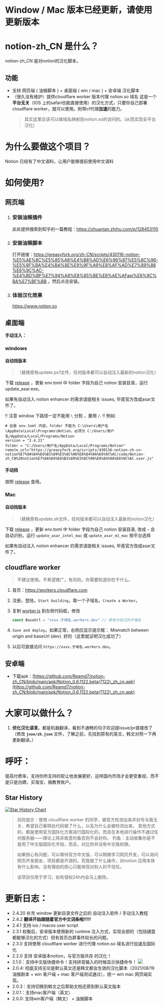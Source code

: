 # Window / Mac 版本已经更新，请使用更新版本

# notion-zh_CN 是什么？

notion-zh_CN 是对notion的汉化脚本。

## 功能

- 支持 网页端 ( 油猴脚本 ) + 桌面端 ( win / mac ) + 安卓端 汉化脚本
- （很久没有维护）提供cloudflare worker 版本代理 notion.so 域名
   这是一个**平台无关**（IOS 上的safari也能直接使用）的汉化方式，只要你自己部署cloudflare worker，就可以使用。附带cf代理**加速**的能力。
   > 其实这里应该可以做域名映射到notion.so的访问的。(从而实现全平台汉化)

# 为什么要做这个项目？

Notion 已经有了中文语料，让用户能够提前使用中文语料

# 如何使用?

## 网页端
1. ### 安装油猴插件
    此处提供搜索到知乎的一篇教程：https://zhuanlan.zhihu.com/p/128453110
  
2. ### 安装油猴脚本
    打开链接：https://greasyfork.org/zh-CN/scripts/430116-notion-%E5%AE%8C%E5%85%A8%E4%B8%AD%E6%96%87%E5%8C%96-%E5%9F%BA%E4%BA%8E%E9%9F%A9%E8%AF%AD%E7%89%88%E6%9C%AC-%E4%BD%BF%E7%94%A8%E8%85%BE%E8%AE%AFapi%E6%9C%BA%E7%BF%BB 。然后点击安装。
    
3. ### 体验汉化效果
    https://www.notion.so

## 桌面端
**手动注入：**

### windows

#### 自动挡版本
> （替换原有update.ps1文件，任何版本都可以自动注入最新的notion汉化）

下载 [release](https://github.com/Reamd7/notion-zh_CN/releases/tag/2.4.20-win-mac-asar) ，更新 env.toml 中 folder 字段为自己 notion 安装目录，运行 update_asar.exe。

如果有自动注入 notion enhancer 的需求请提相关 issues, 毕竟官方改成asar文件了。

!! 注意 window 下路径一定不能用 `\` 分割 ，要用 `/`.
!! 例如:
```
# 这是 env.toml 内容，folder 不能为 C:\Users\用户名\AppData\Local\Programs\Notion，必须为 C:/Users/用户名/AppData/Local/Programs/Notion
version = "2.4.21"
folder = "C:/Users/用户名/AppData/Local/Programs/Notion"
remote_url="https://greasyfork.org/scripts/430116-notion-zh-cn-notion%E7%9A%84%E6%B1%89%E5%8C%96%E8%84%9A%E6%9C%AC/code/Notion-zh_CN%20notion%E7%9A%84%E6%B1%89%E5%8C%96%E8%84%9A%E6%9C%AC.user.js"
```

#### 手动挡

按照 [release](https://github.com/Reamd7/notion-zh_CN/releases/tag/2.4.20-handmade) 食用。

<!-- 1. （自**2.0.4**版本后，任意语言都等价于中文了）
2. notion 安装目录：`C:\Users\用户名\AppData\Local\Programs\Notion\`
3. 打开`C:\Users\用户名\AppData\Local\Programs\Notion\resources\app\renderer`文件夹
4. 下载 `notion-zh_CN.js` 到上述文件夹（renderer）
5. 打开 `preload.js`
6. 在最后一行加上
   ```js
   //# sourceMappingURL=preload.js.map
    require("./notion-zh_CN") // 添加该行
   ```
7. 重启

- 上述操作也可以使用 PowerShell 命令来完成。  
  命令执行完成后，在 Notion 中使用 <kbd>CTRL</kbd>+<kbd>R</kbd> 可以热更新界面。
   ```powershell
   Invoke-WebRequest -Uri "https://github.com/Reamd7/notion-zh_CN/releases/latest/download/notion-zh_CN.js" -OutFile "$HOME\AppData\Local\Programs\Notion\resources\app\renderer\notion-zh_CN.js"
   Add-Content "$HOME\AppData\Local\Programs\Notion\resources\app\renderer\preload.js" 'require("./notion-zh_CN")'
   ``` -->

### Mac 

#### 自动挡版本
> （替换原有update.sh文件，任何版本都可以自动注入最新的notion汉化）

下载 [release](https://github.com/Reamd7/notion-zh_CN/releases/tag/2.4.20-win-mac-asar) ，更新 env.toml 中 folder 字段为自己 notion 安装目录, 改成 `~` 会自动识别，运行 `update_asar_intel_mac` 或 `update_asar_m1_mac` 按平台选择

如果有自动注入 notion enhancer 的需求请提相关 issues, 毕竟官方改成asar文件了。

## cloudflare worker

> 不建议使用。不希望推广。有风险。你需要知道你在干什么。

1. 首页：https://workers.cloudflare.com

2. 注册，登陆，`Start building`，取一个子域名，`Create a Worker`。

3. 复制 [worker.js](https://github.com/Reamd7/notion-zh_CN/blob/main/worker.js) 到左侧代码框，修改
   ```js
   const BaseUrl = "xxxx.子域名.workers.dev" // 修改为自己的子域名
   ```

4. `Save and deploy`。如果正常，右侧应显示提示框：
   Mismatch between origin and baseUrl (dev).
   好的（这里就证明汉化成功了）
5. 以后可直接访问 `https://xxxx.子域名.workers.dev`。

## 安卓端

- 下载apk：[https://github.com/Reamd7/notion-zh_CN/blob/main/apk/Notion_0.6.1122.beta(7122)_zh_cn.apk](https://github.com/Reamd7/notion-zh_CN/blob/main/apk/Notion_0.6.1122.beta(7122)_zh_cn.apk)

# 大家可以做什么？

1. **优化汉化语言**。都是机器翻译，看到不通畅的句子欢迎提issue/pr直接改了 （修改 **`json/zh.json`** 文件，了解之前，先找到原有的英文，韩文对照一下再更新翻译。）

# 呼吁：
提高付费率，支持你所支持的软让他发展更好，这样国内市场才会更受重视，而不是只是白嫖，买淘宝，搞教育账户。

## Star History

[![Star History Chart](https://api.star-history.com/svg?repos=Reamd7/notion-zh_CN&type=Date)](https://star-history.com/#Reamd7/notion-zh_CN&Date)


> 风险提示：使用 cloudflare worker 的同学，被官方检测出来并封号与我无关，希望自己看明白代码做了什么，以及为什么会被检测出来。
> 其他方式的，都是使用官方国际化方案进行国际化的，而且在本地进行操作不通过任何服务器——理论上除非故意钓鱼否则不会封你。
> 钓鱼：主动收集你是不是用了中文版国际化字段，而且，对比你并没有中文版权限。
> 
> 如果担心有问题，可以等待官方中文版，可以稍微学习网页开发，可以询问网页开发朋友，项目都是开源的。究竟做了什么操作，对notion 应用本体有什么影响，没有理由的担心只能体现对别人的不信任。
> 
> 该项目仅用于学习，如有侵权24h内会马上删除。


# 更新日志：
- 2.4.20 补充 window 更新目录文件之后的 自动注入软件 / 手动注入教程
- 2.4.2 **翻译开始跟随着官方中文词条啦!!!!!**
- 2.4.1 支持 ios / macos user script
- 2.3.1 权衡后，安卓版本使用新的 runtime 注入方式，实现全部的（包括键盘都能够汉化的方式）但有首页白屏事件较长的问题。
- 2.3.0 支持使用 cloudflare worker 进行代理 notion.so 域名进行加速及国际化
- 2.2.0 支持 安卓版本notion，与官方版共存 的汉化！
- 2.1.0：支持中文版快捷命令！支持拼音输入的时候显示快捷命令！
  ![](https://s3.us-west-2.amazonaws.com/secure.notion-static.com/205477fc-c9df-48f2-a816-50c8809f244b/%E6%97%A0%E6%A0%87%E9%A2%98.png?X-Amz-Algorithm=AWS4-HMAC-SHA256&X-Amz-Credential=AKIAT73L2G45O3KS52Y5%2F20210821%2Fus-west-2%2Fs3%2Faws4_request&X-Amz-Date=20210821T053807Z&X-Amz-Expires=86400&X-Amz-Signature=916007db665a09560b8cde53c10480377a1f58eed05a57f99853496dfb6c8729&X-Amz-SignedHeaders=host&response-content-disposition=filename%20%3D%22%25E6%2597%25A0%25E6%25A0%2587%25E9%25A2%2598.png%22)
- 2.0.4: 彻底支持无论是默认英文还是韩文都会生效的汉化脚本（2021/08/19 油猴剧本 + win 客户端 + mac 客户端测试通过），统一 win mac 网页端实现。
- 2.0.3：支持切换到韩文之后帮助文档还原到默认英文版本
- 2.0.1：支持mac客户端（英文）
- 2.0.0: 支持win客户端（韩文） + 油猴脚本